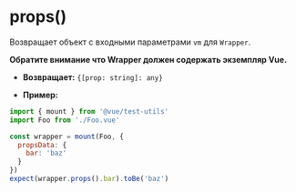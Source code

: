 # props()

Возвращает объект с входными параметрами `vm` для `Wrapper`.

**Обратите внимание что Wrapper должен содержать экземпляр Vue.**

- **Возвращает:** `{[prop: string]: any}`

- **Пример:**

```js
import { mount } from '@vue/test-utils'
import Foo from './Foo.vue'

const wrapper = mount(Foo, {
  propsData: {
    bar: 'baz'
  }
})
expect(wrapper.props().bar).toBe('baz')
```